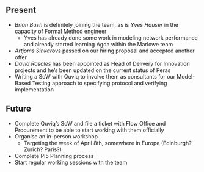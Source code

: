 ## Present

* _Brian Bush_ is definitely joining the team, as is _Yves Hauser_ in the capacity of Formal Method engineer
  * Yves has already done some work in modeling network performance
    and already started learning Agda within the Marlowe team
* _Artjoms Sinkarovs_ passed on our hiring proposal and accepted another offer
* _David Rosales_ has been appointed as Head of Delivery for
  Innovation projects and he’s been updated on the current status of
  Peras
* Writing a SoW with Quviq to involve them as consultants for our
  Model-Based Testing approach to specifying protocol and verifying
  implementation

## Future

* Complete Quviq’s SoW and file a ticket with Flow Office and
  Procurement to be able to start working with them officially
* Organise an in-person workshop
  * Targeting the week of April 8th, somewhere in Europe (Edinburgh? Zurich? Paris?)
* Complete PI5 Planning process
* Start regular working sessions with the team

